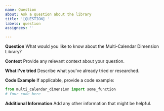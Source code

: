 ```yaml
---
name: Question
about: Ask a question about the library
title: '[QUESTION] '
labels: question
assignees: ''

---
```


**Question**
What would you like to know about the Multi-Calendar Dimension Library?

**Context**
Provide any relevant context about your question.

**What I've tried**
Describe what you've already tried or researched.

**Code Example**
If applicable, provide a code example:
```python
from multi_calendar_dimension import some_function
# Your code here
```

**Additional Information**
Add any other information that might be helpful.
